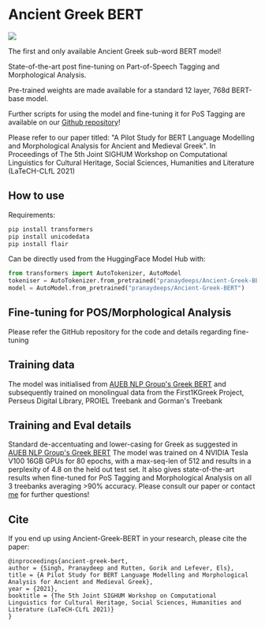# Ancient Greek BERT

<img src="https://ichef.bbci.co.uk/images/ic/832xn/p02m4gzb.jpg"/>

The first and only available Ancient Greek sub-word BERT model!

State-of-the-art post fine-tuning on Part-of-Speech Tagging and Morphological Analysis.

Pre-trained weights are made available for a standard 12 layer, 768d BERT-base model.

Further scripts for using the model and fine-tuning it for PoS Tagging are available on our [Github repository](https://github.com/pranaydeeps/Ancient-Greek-BERT)!

Please refer to our paper titled: "A Pilot Study for BERT Language Modelling and Morphological Analysis for Ancient and Medieval Greek". In Proceedings of The 5th Joint SIGHUM Workshop on Computational Linguistics for Cultural Heritage, Social Sciences, Humanities and Literature (LaTeCH-CLfL 2021)

## How to use

Requirements:

```python
pip install transformers
pip install unicodedata
pip install flair
```

Can be directly used from the HuggingFace Model Hub with:


```python
from transformers import AutoTokenizer, AutoModel
tokeniser = AutoTokenizer.from_pretrained("pranaydeeps/Ancient-Greek-BERT")
model = AutoModel.from_pretrained("pranaydeeps/Ancient-Greek-BERT")  
```

## Fine-tuning for POS/Morphological Analysis

Please refer the GitHub repository for the code and details regarding fine-tuning

## Training data

The model was initialised from [AUEB NLP Group's Greek BERT](https://huggingface.co/nlpaueb/bert-base-greek-uncased-v1)
and subsequently trained on monolingual data from the First1KGreek Project, Perseus Digital Library, PROIEL Treebank and
Gorman's Treebank

## Training and Eval details

Standard de-accentuating and lower-casing for Greek as suggested in [AUEB NLP Group's Greek BERT](https://huggingface.co/nlpaueb/bert-base-greek-uncased-v1)
The model was trained on 4 NVIDIA Tesla V100 16GB GPUs for 80 epochs, with a max-seq-len of 512 and results in a perplexity of 4.8 on the held out test set.
It also gives state-of-the-art results when fine-tuned for PoS Tagging and Morphological Analysis on all 3 treebanks averaging >90% accuracy. Please consult our paper or contact [me](mailto:pranaydeep.singh@ugent.be) for further questions!

## Cite

If you end up using Ancient-Greek-BERT in your research, please cite the paper:

```
@inproceedings{ancient-greek-bert,
author = {Singh, Pranaydeep and Rutten, Gorik and Lefever, Els},
title = {A Pilot Study for BERT Language Modelling and Morphological Analysis for Ancient and Medieval Greek},
year = {2021},
booktitle = {The 5th Joint SIGHUM Workshop on Computational Linguistics for Cultural Heritage, Social Sciences, Humanities and Literature (LaTeCH-CLfL 2021)}
}
```
